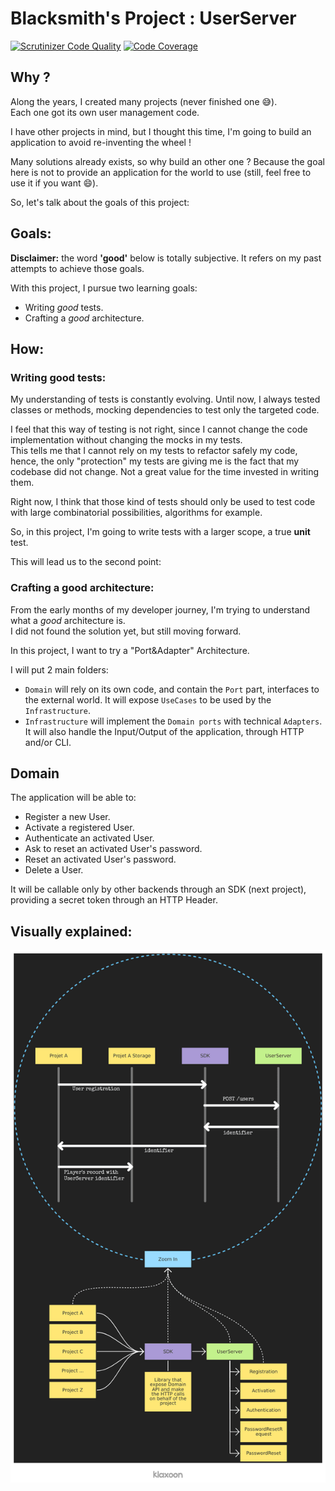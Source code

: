 # Blacksmith's Project : UserServer

[![Scrutinizer Code Quality](https://scrutinizer-ci.com/g/BlacksmithProject/user-server/badges/quality-score.png?b=main)](https://scrutinizer-ci.com/g/BlacksmithProject/user-server/?branch=main)
[![Code Coverage](https://scrutinizer-ci.com/g/BlacksmithProject/user-server/badges/coverage.png?b=main)](https://scrutinizer-ci.com/g/BlacksmithProject/user-server/?branch=main)

## Why ?

Along the years, I created many projects (never finished one :sweat_smile:).  
Each one got its own user management code.

I have other projects in mind, but I thought this time, I'm going to build an application to avoid re-inventing the wheel !

Many solutions already exists, so why build an other one ?
Because the goal here is not to provide an application for the world to use (still, feel free to use it if you want :smile:).

So, let's talk about the goals of this project:

## Goals:

**Disclaimer:** the word **'good'** below is totally subjective. It refers on my past attempts to achieve those goals.

With this project, I pursue two learning goals:

- Writing _good_ tests.
- Crafting a _good_ architecture.

## How:

### Writing good tests:

My understanding of tests is constantly evolving.
Until now, I always tested classes or methods, mocking dependencies to test only the targeted code.

I feel that this way of testing is not right, since I cannot change the code implementation without changing the mocks in my tests.  
This tells me that I cannot rely on my tests to refactor safely my code, hence, the only "protection" my tests are giving me is the fact that my codebase did not change.
Not a great value for the time invested in writing them.

Right now, I think that those kind of tests should only be used to test code with large combinatorial possibilities, algorithms for example.

So, in this project, I'm going to write tests with a larger scope, a true **unit** test.

This will lead us to the second point:

### Crafting a good architecture:

From the early months of my developer journey, I'm trying to understand what a _good_ architecture is.  
I did not found the solution yet, but still moving forward.

In this project, I want to try a "Port&Adapter" Architecture.

I will put 2 main folders:
- `Domain` will rely on its own code, and contain the `Port` part, interfaces to the external world. It will expose
`UseCases` to be used by the `Infrastructure`.
- `Infrastructure` will implement the `Domain ports` with technical `Adapters`. It will also handle the Input/Output of 
the application, through HTTP and/or CLI.

## Domain

The application will be able to:

- Register a new User.
- Activate a registered User.
- Authenticate an activated User.
- Ask to reset an activated User's password.
- Reset an activated User's password.
- Delete a User.

It will be callable only by other backends through an SDK (next project), providing a secret token through an HTTP Header.

## Visually explained: 
![Image](./Docs/images/project.png)
